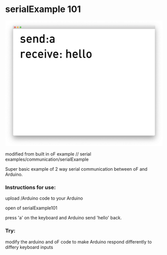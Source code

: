# serialExample 101

![Screenshot of serialExample](serialExample01.png)

modified from built in oF example // serial examples/communication/serialExample 

Super basic example of 2 way serial communication between oF and Arduino.

### Instructions for use:

upload /Arduino code to your Arduino

open of serialExample101

press 'a' on the keyboard and Arduino send 'hello' back.


### Try:
 
modify the arduino and oF code to make Arduino respond differently to differy keyboard inputs
